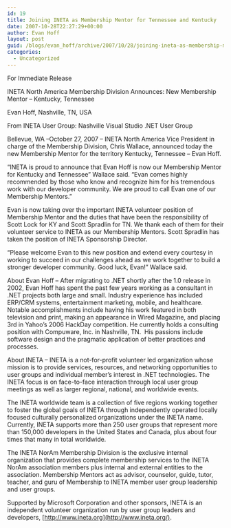 ```yaml
---
id: 19
title: Joining INETA as Membership Mentor for Tennessee and Kentucky
date: 2007-10-28T22:27:29+00:00
author: Evan Hoff
layout: post
guid: /blogs/evan_hoff/archive/2007/10/28/joining-ineta-as-membership-mentor-for-tennessee-and-kentucky.aspx
categories:
  - Uncategorized
---
```

</p> 

For Immediate Release 

INETA North America Membership Division Announces: New Membership Mentor – Kentucky, Tennessee 

Evan Hoff, Nashville, TN, USA 

From INETA User Group: Nashville Visual Studio .NET User Group 

Bellevue, WA –October 27, 2007 – INETA North America Vice President in charge of the Membership Division, Chris Wallace, announced today the new Membership Mentor for the territory Kentucky, Tennessee &#8211; Evan Hoff. 

“INETA is proud to announce that Evan Hoff is now our Membership Mentor for Kentucky and Tennessee” Wallace said. “Evan comes highly recommended by those who know and recognize him for his tremendous work with our developer community. We are proud to call Evan one of our Membership Mentors.” 

Evan&nbsp;is now taking over the important INETA volunteer position of Membership Mentor and the duties that have been the responsibility of Scott Lock for KY and Scott Spradlin for TN. We thank each of them for their volunteer service to INETA as our Membership Mentors. Scott Spradlin has taken the position of INETA Sponsorship Director. &nbsp; 

“Please welcome Evan to this new position and extend every courtesy in working to succeed in our challenges ahead as we work together to build a stronger developer community. Good luck, Evan!” Wallace said. &nbsp; 

About Evan Hoff – After migrating to .NET shortly after the 1.0 release in 2002, Evan Hoff has spent the past few years working as a consultant in .NET projects both large and small.&nbsp;Industry experience has included ERP/CRM systems, entertainment marketing, mobile, and healthcare. Notable accomplishments include having his work featured in both television and print, making an appearance in Wired Magazine, and placing 3rd in Yahoo&#8217;s 2006 HackDay competition.&nbsp;He currently holds a consulting position with Compuware, Inc. in Nashville, TN.&nbsp; His passions include software design and the pragmatic application of better practices and processes. 

About INETA – INETA is a not-for-profit volunteer led organization whose mission is to provide services, resources, and networking opportunities to user groups and individual member’s interest in .NET technologies. The INETA focus is on face-to-face interaction through local user group meetings as well as larger regional, national, and worldwide events. 

The INETA worldwide team is a collection of five regions working together to foster the global goals of INETA through independently operated locally focused culturally personalized organizations under the INETA name. Currently, INETA supports more than 250 user groups that represent more than 150,000 developers in the United States and Canada, plus about four times that many in total worldwide. 

The INETA NorAm Membership Division is the exclusive internal organization that provides complete membership services to the INETA NorAm association members plus internal and external entities to the association. Membership Mentors act as advisor, counselor, guide, tutor, teacher, and guru of Membership to INETA member user group leadership and user groups. 

Supported by Microsoft Corporation and other sponsors, INETA is an independent volunteer organization run by user group leaders and developers, [http://www.ineta.org](http://www.ineta.org/).